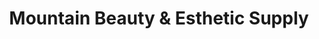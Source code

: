 ---
title: "Mountain Beauty & Esthetic Supply"
url: /oshawa/mountain-beauty-and-esthetic-supply/
shop: beauty
---
